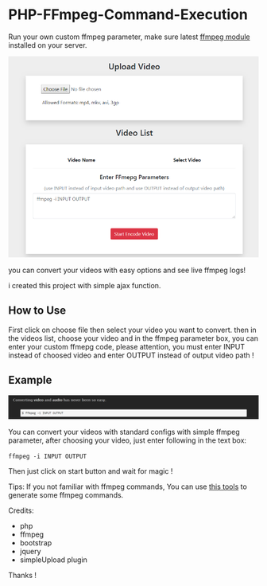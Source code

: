 # PHP-FFmpeg-Command-Execution

Run your own custom ffmpeg parameter,
make sure latest <a href="http://ffmpeg.org">ffmpeg module</a> installed on your server.

<img src="https://raw.githubusercontent.com/Pedroxam/PHP-FFmpeg-Command-Execution/master/shot.png">

you can convert your videos with easy options and see live ffmpeg logs!

i created this project with simple ajax function.

<h2>How to Use</h2>

First click on choose file then select your video you want to convert. then in the videos list, choose your video and in the ffmpeg parameter box, you can enter your custom ffmepg code, please attention, you must enter INPUT instead of choosed video and enter OUTPUT instead of output video path !

<h2>Example</h2>

<img src="https://raw.githubusercontent.com/Pedroxam/PHP-FFmpeg-Command-Execution/master/zzz.png">

You can convert your videos with standard configs with simple ffmpeg parameter, after choosing your video, just enter following in the text box:

<code>ffmpeg -i INPUT OUTPUT</code>

Then just click on start button and wait for magic !

Tips: If you not familiar with ffmpeg commands, You can use <a href="http://www.mackinger.at/ffmpeg/">this tools</a> to generate some ffmpeg commands.

Credits:
<ul>
<li>php</li>
<li>ffmpeg</li>
<li>bootstrap</li>
<li>jquery</li>
<li>simpleUpload plugin</li>
</ul>

Thanks !
